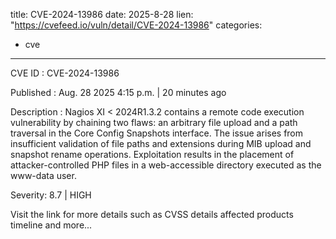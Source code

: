 
title: CVE-2024-13986
date: 2025-8-28
lien: "https://cvefeed.io/vuln/detail/CVE-2024-13986"
categories:
  - cve
---

CVE ID : CVE-2024-13986

Published :  Aug. 28
2025
4:15 p.m. | 20 minutes ago

Description : Nagios XI < 2024R1.3.2 contains a remote code execution vulnerability by chaining two flaws: an arbitrary file upload and a path traversal in the Core Config Snapshots interface. The issue arises from insufficient validation of file paths and extensions during MIB upload and snapshot rename operations. Exploitation results in the placement of attacker-controlled PHP files in a web-accessible directory
executed as the www-data user.

Severity: 8.7 | HIGH

Visit the link for more details
such as CVSS details
affected products
timeline
and more...
